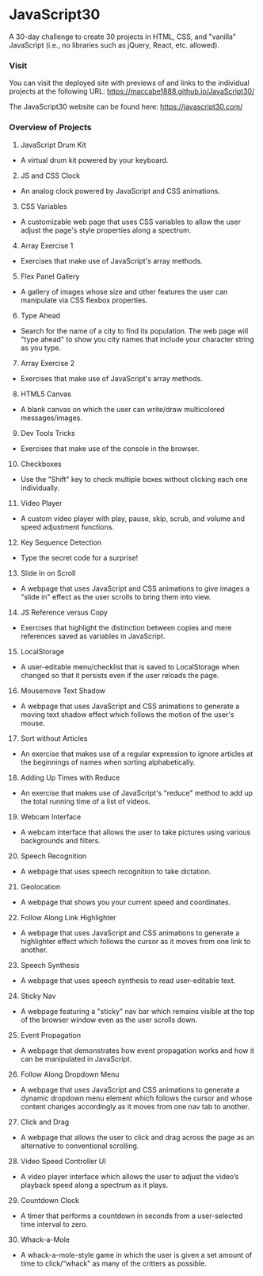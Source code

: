 # JavaScript30
A 30-day challenge to create 30 projects in HTML, CSS, and "vanilla" JavaScript (i.e., no libraries such as jQuery, React, etc. allowed).

### Visit

You can visit the deployed site with previews of and links to the individual projects at the following URL: https://maccabe1888.github.io/JavaScript30/

The JavaScript30 website can be found here:
https://javascript30.com/

### Overview of Projects

1. JavaScript Drum Kit
  + A virtual drum kit powered by your keyboard.

2. JS and CSS Clock
  + An analog clock powered by JavaScript and CSS animations.

3. CSS Variables
  + A customizable web page that uses CSS variables to allow the user adjust the page's style properties along a spectrum.

4. Array Exercise 1
  + Exercises that make use of JavaScript's array methods.

5. Flex Panel Gallery
  + A gallery of images whose size and other features the user can manipulate via CSS flexbox properties.

6. Type Ahead
  + Search for the name of a city to find its population. The web page will "type ahead" to show you city names that include your character string as you type.

7. Array Exercise 2
  + Exercises that make use of JavaScript's array methods.

8. HTML5 Canvas
  + A blank canvas on which the user can write/draw multicolored messages/images.

9. Dev Tools Tricks
  + Exercises that make use of the console in the browser.

10. Checkboxes
  + Use the "Shift" key to check multiple boxes without clicking each one individually.

11. Video Player
  + A custom video player with play, pause, skip, scrub, and volume and speed adjustment functions.

12. Key Sequence Detection
  + Type the secret code for a surprise!

13. Slide In on Scroll
  + A webpage that uses JavaScript and CSS animations to give images a "slide in" effect as the user scrolls to bring them into view.

14. JS Reference versus Copy
  + Exercises that highlight the distinction between copies and mere references saved as variables in JavaScript.

15. LocalStorage
  + A user-editable menu/checklist that is saved to LocalStorage when changed so that it persists even if the user reloads the page.

16. Mousemove Text Shadow
  + A webpage that uses JavaScript and CSS animations to generate a moving text shadow effect which follows the motion of the user's mouse.

17. Sort without Articles
  + An exercise that makes use of a regular expression to ignore articles at the beginnings of names when sorting alphabetically.

18. Adding Up Times with Reduce
  + An exercise that makes use of JavaScript's "reduce" method to add up the total running time of a list of videos.

19. Webcam Interface
  + A webcam interface that allows the user to take pictures using various backgrounds and filters.

20. Speech Recognition
  + A webpage that uses speech recognition to take dictation.

21. Geolocation
  + A webpage that shows you your current speed and coordinates.

22. Follow Along Link Highlighter
  + A webpage that uses JavaScript and CSS animations to generate a highlighter effect which follows the cursor as it moves from one link to another.

23. Speech Synthesis
  + A webpage that uses speech synthesis to read user-editable text.

24. Sticky Nav
  + A webpage featuring a "sticky" nav bar which remains visible at the top of the browser window even as the user scrolls down.

25. Event Propagation
  + A webpage that demonstrates how event propagation works and how it can be manipulated in JavaScript.

26. Follow Along Dropdown Menu
  + A webpage that uses JavaScript and CSS animations to generate a dynamic dropdown menu element which follows the cursor and whose content changes accordingly as it moves from one nav tab to another.

27. Click and Drag
  + A webpage that allows the user to click and drag across the page as an alternative to conventional scrolling.

28. Video Speed Controller UI
  + A video player interface which allows the user to adjust the video’s playback speed along a spectrum as it plays.

29. Countdown Clock
  + A timer that performs a countdown in seconds from a user-selected time interval to zero.

30. Whack-a-Mole
  + A whack-a-mole-style game in which the user is given a set amount of time to click/“whack” as many of the critters as possible.
